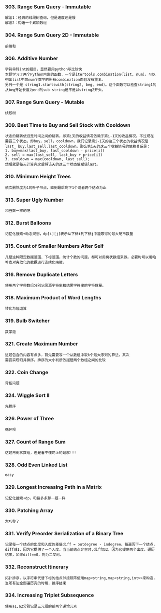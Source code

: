 ### 303. Range Sum Query - Immutable
	解法1：经典的线段树查询，但是速度还是慢
	解法2：构造一个累加数组

### 304. Range Sum Query 2D - Immutable
	前缀和

### 306. Additive Number
	字符串转int的题目，显然要用python写比较快
	本题学习了两个Python内嵌的函数，一个是itertools.combination(list, num)。可以列出list中取num个数字的所有combination而且没有重复。
	另外一个是 string1.startswith(string2, beg, end)。这个函数可以检查string1的从beg开始长度为end的sub string是不是以string2开头。

### 307. Range Sum Query - Mutable
	线段树

### 309. Best Time to Buy and Sell Stock with Cooldown
	状态的跳转依旧是时间之间的跳转，即第i天的收益情况依赖于第i-1天的收益情况。不过现在需要三个状态，即buy，sell，cooldown，我们记录第i-1天的这三个状态的收益情况是last_ buy,last_sell,last_cooldown。那么第i天的这三个收益情况的依赖关系是： 
	1. buy=max(last_buy, last_cooldown - price[i]) 
	2. sell = max(last_sell, last_buy + price[i]) 
	3. cooldown = max(cooldown, last_sell); 
	然后就是每天计算完之后将该天的这三个状态值赋值last。 

### 310. Minimum Height Trees
	依次删除度为1的叶子节点，直到最后剩下1个或者两个结点为止

### 313. Super Ugly Number
	和丑数一样的吧

### 312. Burst Balloons
	记忆化搜索+动态规划，dp[i][j]表示从下标i到下标j中能取得的最大硬币数量

### 315. Count of Smaller Numbers After Self
	凡是这种限定数据范围、下标范围，统计个数的问题，都可以用树状数组来做。必要时可以用哈希表对离散化的数据进行连续化映射。

### 316. Remove Duplicate Letters
	使用两个字典数组分别记录源字符串和结果字符串的字符数量。

### 318. Maximum Product of Word Lengths
	转化为位运算

### 319. Bulb Switcher
	数学题

### 321. Create Maximum Number
	这题包含的内容有点多，首先需要写一个从数组中取k个最大序列的算法，其次
	需要实现归并排序，排序的大小判断依据是两个数组之间的比较

### 322. Coin Change
	背包问题

### 324. Wiggle Sort II
	先排序

### 326. Power of Three
	循环呗

### 327. Count of Range Sum
	这题用树状数组，但是看不懂网上的题解!!!

### 328. Odd Even Linked List
	easy

### 329. Longest Increasing Path in a Matrix
	记忆化搜索+dp，和拼多多那一题一样

### 330. Patching Array
	太巧秒了

### 331. Verify Preorder Serialization of a Binary Tree
	记录每一个结点的出度和入度的差值diff = outdegree - indegree，每遍历下一个结点，diff减1，因为它提供了一个入度，当当前结点非空时,diff加2，因为它提供两个出度。遍历结果，如果diff==0，则为二叉树。

### 332. Reconstruct Itinerary
	拓扑排序，以字符串代替下标的结点邻接矩阵使用map<string,map<string,int>>来构造，当所有边全部遍历完的时候，排序结束

### 334. Increasing Triplet Subsequence
	使用a1,a2分别记录三元组的前两个递增元素